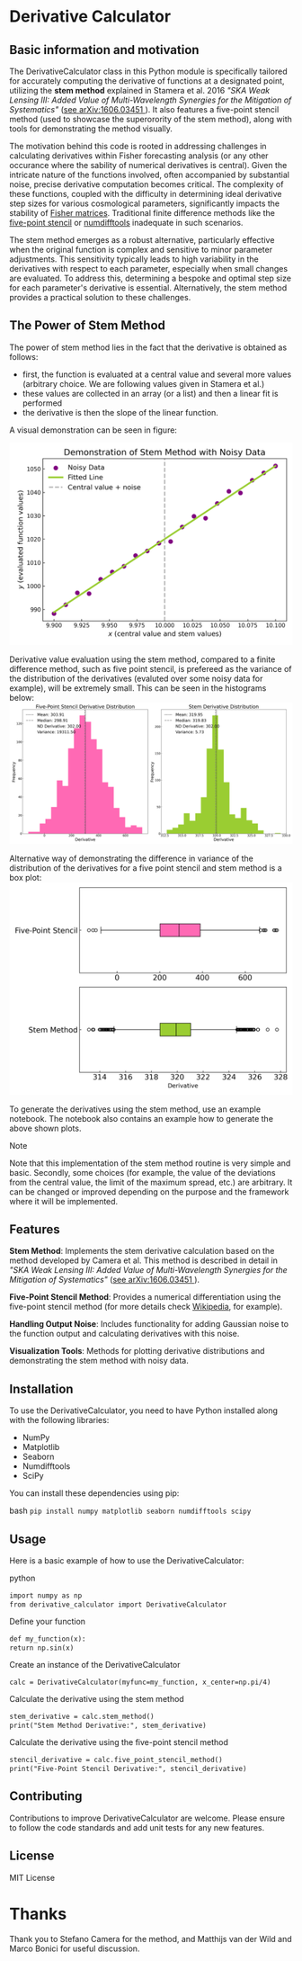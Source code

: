 # Derivative Calculator

## Basic information and motivation

The DerivativeCalculator class in this Python module is specifically tailored for accurately computing the derivative of functions at a designated point, utilizing the **stem method** explained in Stamera et al. 2016 *"SKA Weak Lensing III: Added Value of Multi-Wavelength Synergies for the Mitigation of Systematics"* ([see arXiv:1606.03451
](https://arxiv.org/abs/1606.03451)). It also features a five-point stencil method (used to showcase the superorority of the stem method), along with tools for demonstrating the method visually.

The motivation behind this code is rooted in addressing challenges in calculating derivatives within Fisher forecasting analysis (or any other occurance where the sability of numerical derivatives is central). Given the intricate nature of the functions involved, often accompanied by substantial noise, precise derivative computation becomes critical. The complexity of these functions, coupled with the difficulty in determining ideal derivative step sizes for various cosmological parameters, significantly impacts the stability of [Fisher matrices](https://en.wikipedia.org/wiki/Fisher_information). Traditional finite difference methods like the [five-point stencil](https://en.wikipedia.org/wiki/Five-point_stencil) or [numdifftools](https://numdifftools.readthedocs.io/en/master/) inadequate in such scenarios.

The stem method emerges as a robust alternative, particularly effective when the original function is complex and sensitive to minor parameter adjustments. This sensitivity typically leads to high variability in the derivatives with respect to each parameter, especially when small changes are evaluated. To address this, determining a bespoke and optimal step size for each parameter's derivative is essential. Alternatively, the stem method provides a practical solution to these challenges.

## The Power of Stem Method

The power of stem method lies in the fact that the derivative is obtained as follows:
 - first, the function is evaluated at a central value and several more values (arbitrary choice. We are following values given in Stamera et al.)
 - these values are collected in an array (or a list) and then a linear fit is performed
 - the derivative is then the slope of the linear function.


A visual demonstration can be seen in figure:

![A showcase of the idea behind the stem method: function is evaluated multiple times, each value (purple scatter) is plotted and then linearly fitted (green line). The derivative is then the slope of the linear function.](/plots/stem_demonstration.png)

Derivative value evaluation using the stem method, compared to a finite difference method, such as five point stencil, is prefereed as the variance of the distribution of the derivatives (evaluted over some noisy data for example), will be extremely small. This can be seen in the histograms below:
![A range of derivatives estimated with a five point stencil method (hot pink) and stem method (yellow green) for a cubic function with introduced noise and evaluated 1000 times. The spread in the stem method case is extremely small compared to the finite difference method. The small variance is preferrable when the stability of numerical derivatives is required, such as Fisher analyses and similar. Value of the derivative obtained using the numdifftools library is also displayed in the subplots.](/plots/derivation_comparison_hist.png)

Alternative way of demonstrating the difference in variance of the distribution of the derivatives for a five point stencil and stem method is a box plot:
![Box plots for five point stencil (top) and stem methods (bottom) for a cubic function with gaussian noise.](/plots/derivation_comparison_boxplot.png)

To generate the derivatives using the stem method, use an example notebook. The notebook also contains an example how to generate the above shown plots.

> [!NOTE]
> Note that this implementation of the stem method routine is very simple and basic. Secondly, some choices (for example, the value of the deviations from the central value, the limit of the maximum spread, etc.) are arbitrary. It can be changed or improved depending on the purpose and the framework where it will be implemented.

## Features

**Stem Method**: Implements the stem derivative calculation based on the method developed by Camera et al.
This method is described in detail in *"SKA Weak Lensing III: Added Value of Multi-Wavelength Synergies for the Mitigation of Systematics"* ([see arXiv:1606.03451
](https://arxiv.org/abs/1606.03451)).

**Five-Point Stencil Method**: Provides a numerical differentiation using the five-point stencil method (for more details check [Wikipedia](https://en.wikipedia.org/wiki/Five-point_stencil), for example).

**Handling Output Noise**: Includes functionality for adding Gaussian noise to the function output and calculating derivatives with this noise.

**Visualization Tools**: Methods for plotting derivative distributions and demonstrating the stem method with noisy data.

## Installation

To use the DerivativeCalculator, you need to have Python installed along with the following libraries:

- NumPy
- Matplotlib
- Seaborn
- Numdifftools
- SciPy

You can install these dependencies using pip:

bash
```pip install numpy matplotlib seaborn numdifftools scipy```

## Usage

Here is a basic example of how to use the DerivativeCalculator:

python
```
import numpy as np
from derivative_calculator import DerivativeCalculator
```

Define your function
```
def my_function(x):
return np.sin(x)
```

Create an instance of the DerivativeCalculator
```
calc = DerivativeCalculator(myfunc=my_function, x_center=np.pi/4)
```

Calculate the derivative using the stem method
```
stem_derivative = calc.stem_method()
print("Stem Method Derivative:", stem_derivative)
```

Calculate the derivative using the five-point stencil method
```
stencil_derivative = calc.five_point_stencil_method()
print("Five-Point Stencil Derivative:", stencil_derivative)
```

## Contributing

Contributions to improve DerivativeCalculator are welcome. Please ensure to follow the code standards and add unit tests for any new features.

## License

MIT License

# Thanks

Thank you to Stefano Camera for the method, and Matthijs van der Wild and Marco Bonici for useful discussion.
